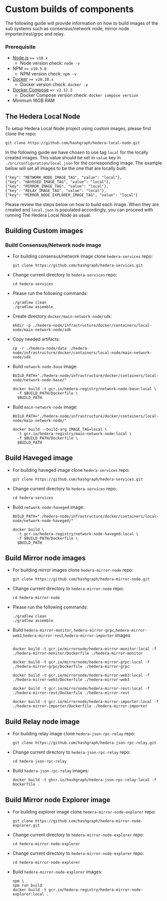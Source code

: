 # Custom builds  of components


The following guide will provide information on how to build images of the sub systems such as consensus/network node, mirror node importer/rest/grpc and relay.

### Prerequisite

- [Node.js](https://nodejs.org/) `>= v18.x`
  - Node version check: `node -v`
- NPM `>= v10.5.0`
  - NPM version check: `npm -v`
- [Docker](https://www.docker.com/) `>= v20.10.x`
  - Docker version check: `docker -v`
- [Docker Compose](https://docs.docker.com/compose/) `=> v2.12.2`
  - Docker Compose version check: `docker compose version`
- Minimum 16GB RAM


## The Hedera Local Node
To setup Hedera Local Node project using custom images, please first clone the repo:

```
git clone https://github.com/hashgraph/hedera-local-node.git
```

In the following guide we have chosen to use tag `local` for the locally created images. This value should be set in `value` key in `./src/configuration/local.json` for the corresponding image. The example below will set all images to be the one that are locally built:

```
{"key": "NETWORK_NODE_IMAGE_TAG", "value": "local"},
{"key": "HAVEGED_IMAGE_TAG", "value": "local"},
{"key": "MIRROR_IMAGE_TAG", "value": "local"},
{"key": "RELAY_IMAGE_TAG", "value": "local"},
{"key": "MIRROR_NODE_EXPLORER_IMAGE_TAG", "value": "local"}
```

Please review the steps below on how to build each image. When they are created and `local.json` is populated accordingly, you can proceed with running The Hedera Local Node as usual.

## Building Custom images
### Build Consensus/Network node image

  - For building consensus/network image clone `hedera-services` repo:
    ```
    git clone https://github.com/hashgraph/hedera-services.git
    ```

 - Change current directory to `hedera-services` repo:
    ```
    cd hedera-services
    ```

- Please run the following commands:
  ```
  ./gradlew clean
  ./gradlew assemble
  ```

 - Create directory `docker/main-network-node/sdk`:
    ```
    mkdir -p ./hedera-node/infrastructure/docker/containers/local-node/main-network-node/sdk
    ```

 - Copy needed artifacts:
    ```
    cp -r ./hedera-node/data ./hedera-node/infrastructure/docker/containers/local-node/main-network-node/sdk
    ```

 - Build `network-node-base` image:
    ```
    BUILD_PATH="./hedera-node/infrastructure/docker/containers/local-node/network-node-base/"

    docker build -t gcr.io/hedera-registry/network-node-base:local \
      -f $BUILD_PATH/Dockerfile \
      $BUILD_PATH
    ```

 - Build `main-network-node` image:
    ```
    BUILD_PATH="./hedera-node/infrastructure/docker/containers/local-node/main-network-node/"

    docker build --build-arg IMAGE_TAG=local \
      -t gcr.io/hedera-registry/main-network-node:local \
      -f $BUILD_PATH/Dockerfile \
      $BUILD_PATH
    ```

## Build Haveged image
  - For building haveged image clone `hedera-services` repo:

    ```
    git clone https://github.com/hashgraph/hedera-services.git
    ```

 - Change current directory to `hedera-services` repo:

    ```
    cd hedera-services
    ```
  
  - Build `network-node-haveged` image:

    ```
    BUILD_PATH="./hedera-node/infrastructure/docker/containers/local-node/network-node-haveged/"

    docker build \
      -t gcr.io/hedera-registry/network-node-haveged:local \
      -f $BUILD_PATH/Dockerfile \
      $BUILD_PATH
    ```

## Build Mirror node images
  - For building mirror images clone `hedera-mirror-node` repo:
    
    ```
    git clone https://github.com/hashgraph/hedera-mirror-node.git
    ```

  - Change current directory to `hedera-mirror-node` repo:
    
    ```
    cd hedera-mirror-node
    ```

  - Please run the following commands:
    
    ```
    ./gradlew clean
    ./gradlew assemble
    ```

  - Build `hedera-mirror-monitor`, `hedera-mirror-grpc`,`hedera-mirror-web3`,`hedera-mirror-rest`,`hedera-mirror-importer` images:

    ```
  
    docker build -t gcr.io/mirrornode/hedera-mirror-monitor:local -f ./hedera-mirror-monitor/Dockerfile ./hedera-mirror-monitor

    docker build -t gcr.io/mirrornode/hedera-mirror-grpc:local -f ./hedera-mirror-grpc/Dockerfile ./hedera-mirror-grpc

    docker build -t gcr.io/mirrornode/hedera-mirror-web3:local -f ./hedera-mirror-web3/Dockerfile ./hedera-mirror-web3

    docker build -t gcr.io/mirrornode/hedera-mirror-rest:local -f ./hedera-mirror-rest/Dockerfile ./hedera-mirror-rest

    docker build -t gcr.io/mirrornode/hedera-mirror-importer:local -f ./hedera-mirror-importer/Dockerfile ./hedera-mirror-importer
    ```

## Build Relay node image
  - For building relay image clone `hedera-json-rpc-relay` repo:

    ```
    git clone https://github.com/hashgraph/hedera-json-rpc-relay.git
    ```

  - Change current directory to `hedera-json-rpc-relay` repo:

    ```
    cd hedera-json-rpc-relay
    ```

  - Build `hedera-json-rpc-relay` images:

    ```
    docker build -t ghcr.io/hashgraph/hedera-json-rpc-relay:local -f Dockerfile .
    ```

## Build Mirror node Explorer image
  - For building explorer image clone `hedera-mirror-node-explorer` repo:

    ```
    git clone https://github.com/hashgraph/hedera-mirror-node-explorer.git
    ```

  - Change current directory to `hedera-mirror-node-explorer` repo:

    ```
    cd hedera-mirror-node-explorer
    ```

  - Change current directory to `hedera-mirror-node-explorer` repo:

    ```
    cd hedera-mirror-node-explorer
    ```

  - Build `hedera-mirror-node-explorer` images:

    ```
    npm i 
    npm run build
    docker build -t gcr.io/hedera-registry/hedera-mirror-node-explorer:local .
    ```






